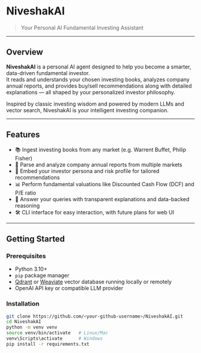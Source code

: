# NiveshakAI

> Your Personal AI Fundamental Investing Assistant

---

## Overview

**NiveshakAI** is a personal AI agent designed to help you become a smarter, data-driven fundamental investor.  
It reads and understands your chosen investing books, analyzes company annual reports, and provides buy/sell recommendations along with detailed explanations — all shaped by your personalized investor philosophy.

Inspired by classic investing wisdom and powered by modern LLMs and vector search, NiveshakAI is your intelligent investing companion.

---

## Features

- 📚 Ingest investing books from any market (e.g. Warrent Buffet, Philip Fisher)
- 📄 Parse and analyze company annual reports from multiple markets
- 🧠 Embed your investor persona and risk profile for tailored recommendations
- 📊 Perform fundamental valuations like Discounted Cash Flow (DCF) and P/E ratio
- 🤖 Answer your queries with transparent explanations and data-backed reasoning
- 🛠️ CLI interface for easy interaction, with future plans for web UI

---

## Getting Started

### Prerequisites

- Python 3.10+
- `pip` package manager
- [Qdrant](https://qdrant.tech/) or [Weaviate](https://weaviate.io/) vector database running locally or remotely
- OpenAI API key or compatible LLM provider

### Installation

```bash
git clone https://github.com/<your-github-username>/NiveshakAI.git
cd NiveshakAI
python -m venv venv
source venv/bin/activate   # Linux/Mac
venv\Scripts\activate      # Windows
pip install -r requirements.txt
```
